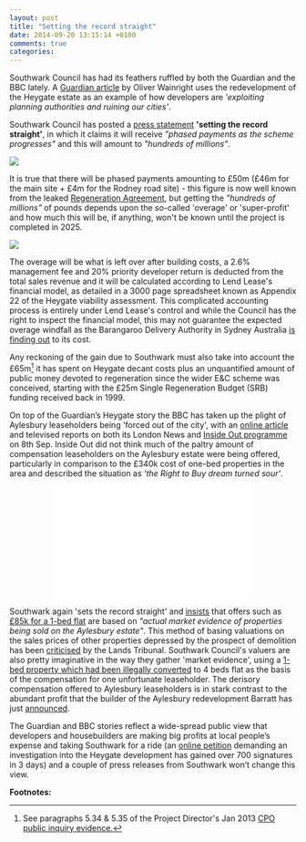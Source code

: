 ```yaml
---
layout: post
title: "Setting the record straight"
date: 2014-09-20 13:15:14 +0100
comments: true
categories: 
---
```

Southwark Council has had its feathers ruffled by both the Guardian and the BBC lately. A [Guardian article](http://www.theguardian.com/cities/2014/sep/17/truth-property-developers-builders-exploit-planning-cities) by Oliver Wainright uses the redevelopment of the Heygate estate as an example of how developers are _'exploiting planning authorities and ruining our cities'_. 

Southwark Council has posted a [press statement](http://www.southwark.gov.uk/news/article/1785/setting_the_record_straight_the_true_value_of_the_elephant_and_castle_regeneration) __'setting the record straight'__, in which it claims it will receive _"phased payments as the scheme progresses"_ and this will amount to _"hundreds of millions"_. 

![](http://crappistmartin.github.io/images/HeygateLandReceipts.png)

It is true that there will be phased payments amounting to £50m (£46m for the main site + £4m for the Rodney road site) - this figure is now well known from the leaked [Regeneration Agreement](http://southwarknotes.files.wordpress.com/2013/02/ra.pdf), but getting the _"hundreds of millions"_ of pounds depends upon the so-called 'overage' or 'super-profit' and how much this will be, if anything, won't be known until the project is completed in 2025.

![](http://crappistmartin.github.io/images/rapage70.png) 

The overage will be what is left over after building costs, a 2.6% management fee and 20% priority developer return is deducted from the total sales revenue and it will be calculated according to Lend Lease's financial model, as detailed in a 3000 page spreadsheet known as Appendix 22 of the Heygate viability assessment. This complicated accounting process is entirely under Lend Lease's control and while the Council has the right to inspect the financial model, this may not guarantee the expected overage windfall as the Barangaroo Delivery Authority in Sydney Australia [is finding out](http://www.smh.com.au/nsw/barangaroo-public-works-in-doubt-after-government-loses-court-battle-with-lend-lease-20140821-106lke.html) to its cost.

Any reckoning of the gain due to Southwark must also take into account the £65m[^1] it has spent on Heygate decant costs plus an unquantified amount of public money devoted to regeneration since the wider E&C scheme was conceived, starting with the £25m Single Regeneration Budget (SRB) funding received back in 1999.
 
On top of the Guardian’s Heygate story the BBC has taken up the plight of Aylesbury leaseholders being 'forced out of the city', with an [online article](http://www.bbc.co.uk/news/uk-england-london-29098960) and televised reports on both its London News and [Inside Out programme](http://youtu.be/RtvghCKNJjQ) on 8th Sep. Inside Out did not think much of the paltry amount of compensation leaseholders on the Aylesbury estate were being offered, particularly in comparison to the £340k cost of one-bed properties in the area and described the situation as _'the Right to Buy dream turned sour'_.

<center>
<iframe width="350" height="197" src="//www.youtube.com/embed/RtvghCKNJjQ" frameborder="0" allowfullscreen></iframe>
</center>

Southwark again 'sets the record straight' and [insists](http://www.southwark.gov.uk/news/article/1767/southwark_councils_full_response_to_bbc_inside_out_programme) that offers such as [£85k for a 1-bed flat](http://crappistmartin.github.io/blog/2014/05/16/southwark-gives-green-light-to-slum-landlords/) are based on _"actual market evidence of properties being sold on the Aylesbury estate"_. This method of basing valuations on the sales prices of other properties depressed by the prospect of demolition has been [criticised](http://crappistmartin.github.io/blog/2014/05/30/aylesbury-leaseholder-fights-incestuous-valuation/) by the Lands Tribunal. Southwark Council's valuers are also pretty imaginative in the way they gather 'market evidence', using a [1-bed property which had been illegally converted](http://crappistmartin.github.io/blog/2014/05/16/southwark-gives-green-light-to-slum-landlords/) to 4 beds flat as the basis of the compensation for one unfortunate leaseholder.  The derisory compensation offered to Aylesbury leaseholders is in stark contrast to the abundant profit that the builder of the Aylesbury redevelopment Barratt has just [announced](http://www.thisismoney.co.uk/money/markets/article-2750592/Booming-UK-housing-market-fuels-doubling-annual-profits-Barratt.html). 
  

The Guardian and BBC stories reflect a wide-spread public view that developers and housebuilders are making big profits at local people’s expense and taking Southwark for a ride (an [online petition](https://www.change.org/p/heygate-estate-scandal-demand-an-investigation) demanding an investigation into the Heygate development has gained over 700 signatures in 3 days) and a couple of press releases from Southwark won’t change this view.

__Footnotes:__

[^1]: See paragraphs 5.34 & 5.35 of the Project Director's Jan 2013 [CPO public inquiry evidence.](http://www.southwark.gov.uk/download/downloads/id/8171/proofs_of_evidence_–_jon_abbot_–_final_proof)




